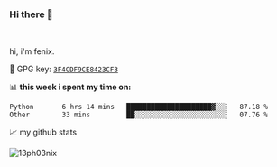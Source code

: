 ### Hi there 👋

<br />

hi, i'm fenix.

:key: GPG key: [`3F4CDF9CE8423CF3`](https://github.com/13ph03nix.gpg)


📊 **this week i spent my time on:**
<!--START_SECTION:waka-->

```text
Python       6 hrs 14 mins   █████████████████████▓░░░   87.18 %
Other        33 mins         ██░░░░░░░░░░░░░░░░░░░░░░░   07.76 %
```

<!--END_SECTION:waka-->


📈 my github stats

<a>
<img align="center" src="https://github-readme-stats.vercel.app/api?username=13ph03nix&show_icons=true&hide=stars&theme=blueberry" alt="13ph03nix" />
</a>
